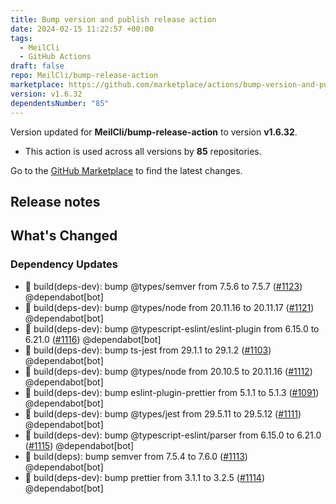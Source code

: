```yaml
---
title: Bump version and publish release action
date: 2024-02-15 11:22:57 +00:00
tags:
  - MeilCli
  - GitHub Actions
draft: false
repo: MeilCli/bump-release-action
marketplace: https://github.com/marketplace/actions/bump-version-and-publish-release-action
version: v1.6.32
dependentsNumber: "85"
---
```



Version updated for **MeilCli/bump-release-action** to version **v1.6.32**.
- This action is used across all versions by **85** repositories.

Go to the [GitHub Marketplace](https://github.com/marketplace/actions/bump-version-and-publish-release-action) to find the latest changes.

## Release notes

## What's Changed
### Dependency Updates
- :green_book: build(deps-dev): bump @types/semver from 7.5.6 to 7.5.7 ([#1123](https://github.com/MeilCli/bump-release-action/pull/1123)) @dependabot[bot]
- :green_book: build(deps-dev): bump @types/node from 20.11.16 to 20.11.17 ([#1121](https://github.com/MeilCli/bump-release-action/pull/1121)) @dependabot[bot]
- :green_book: build(deps-dev): bump @typescript-eslint/eslint-plugin from 6.15.0 to 6.21.0 ([#1116](https://github.com/MeilCli/bump-release-action/pull/1116)) @dependabot[bot]
- :green_book: build(deps-dev): bump ts-jest from 29.1.1 to 29.1.2 ([#1103](https://github.com/MeilCli/bump-release-action/pull/1103)) @dependabot[bot]
- :green_book: build(deps-dev): bump @types/node from 20.10.5 to 20.11.16 ([#1112](https://github.com/MeilCli/bump-release-action/pull/1112)) @dependabot[bot]
- :green_book: build(deps-dev): bump eslint-plugin-prettier from 5.1.1 to 5.1.3 ([#1091](https://github.com/MeilCli/bump-release-action/pull/1091)) @dependabot[bot]
- :green_book: build(deps-dev): bump @types/jest from 29.5.11 to 29.5.12 ([#1111](https://github.com/MeilCli/bump-release-action/pull/1111)) @dependabot[bot]
- :green_book: build(deps-dev): bump @typescript-eslint/parser from 6.15.0 to 6.21.0 ([#1115](https://github.com/MeilCli/bump-release-action/pull/1115)) @dependabot[bot]
- :green_book: build(deps): bump semver from 7.5.4 to 7.6.0 ([#1113](https://github.com/MeilCli/bump-release-action/pull/1113)) @dependabot[bot]
- :green_book: build(deps-dev): bump prettier from 3.1.1 to 3.2.5 ([#1114](https://github.com/MeilCli/bump-release-action/pull/1114)) @dependabot[bot]
